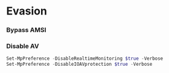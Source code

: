 # Evasion

### Bypass AMSI



### Disable AV

```powershell
Set-MpPreference -DisableRealtimeMonitoring $true -Verbose
Set-MpPreference -DisableIOAVprotection $true -Verbose
```

